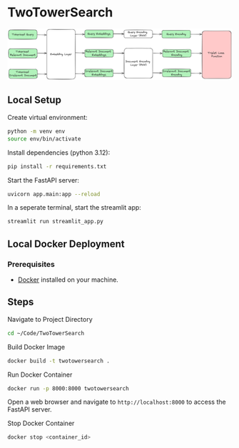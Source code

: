 # TwoTowerSearch


![architecture](public/images/architecture.png)


## Local Setup

Create virtual environment:

```bash
python -m venv env
source env/bin/activate
```

Install dependencies (python 3.12):

```bash
pip install -r requirements.txt
``` 

Start the FastAPI server:

```bash
uvicorn app.main:app --reload
```

In a seperate terminal, start the streamlit app:

```bash
streamlit run streamlit_app.py
```

## Local Docker Deployment

### Prerequisites
- [Docker](https://docs.docker.com/get-docker/) installed on your machine.

## Steps

Navigate to Project Directory
   ```bash
   cd ~/Code/TwoTowerSearch
   ```

Build Docker Image
   ```bash
   docker build -t twotowersearch .
   ```

Run Docker Container
   ```bash
   docker run -p 8000:8000 twotowersearch
   ```

Open a web browser and navigate to `http://localhost:8000` to access the FastAPI server.

Stop Docker Container

```bash
docker stop <container_id>
```

